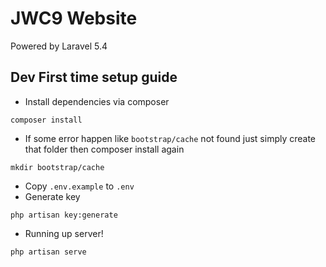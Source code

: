 # JWC9 Website

Powered by Laravel 5.4

## Dev First time setup guide

- Install dependencies via composer
```
composer install
```
- If some error happen like `bootstrap/cache` not found just simply create that folder then composer install again
```
mkdir bootstrap/cache
```
- Copy `.env.example` to `.env`
- Generate key
```
php artisan key:generate
```
- Running up server! 
```
php artisan serve
```
